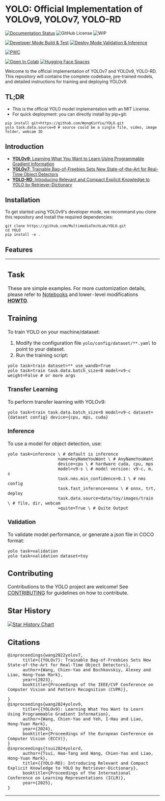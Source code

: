 # YOLO: Official Implementation of YOLOv9, YOLOv7, YOLO-RD

[![Documentation Status](https://readthedocs.org/projects/yolo-docs/badge/?version=latest)](https://yolo-docs.readthedocs.io/en/latest/?badge=latest)
![GitHub License](https://img.shields.io/github/license/WongKinYiu/YOLO)
![WIP](https://img.shields.io/badge/status-WIP-orange)

[![Developer Mode Build & Test](https://github.com/WongKinYiu/YOLO/actions/workflows/develop.yaml/badge.svg)](https://github.com/WongKinYiu/YOLO/actions/workflows/develop.yaml)
[![Deploy Mode Validation & Inference](https://github.com/WongKinYiu/YOLO/actions/workflows/deploy.yaml/badge.svg)](https://github.com/WongKinYiu/YOLO/actions/workflows/deploy.yaml)

[![PWC](https://img.shields.io/endpoint.svg?url=https://paperswithcode.com/badge/yolov9-learning-what-you-want-to-learn-using/real-time-object-detection-on-coco)](https://paperswithcode.com/sota/real-time-object-detection-on-coco)

[![Open In Colab](https://colab.research.google.com/assets/colab-badge.svg)]()
[![Hugging Face Spaces](https://img.shields.io/badge/%F0%9F%A4%97%20Hugging%20Face-Spaces-green)](https://huggingface.co/spaces/henry000/YOLO)

<!-- > [!IMPORTANT]
> This project is currently a Work In Progress and may undergo significant changes. It is not recommended for use in production environments until further notice. Please check back regularly for updates.
>
> Use of this code is at your own risk and discretion. It is advisable to consult with the project owner before deploying or integrating into any critical systems. -->

Welcome to the official implementation of YOLOv7 and YOLOv9, YOLO-RD. This repository will contains the complete codebase, pre-trained models, and detailed instructions for training and deploying YOLOv9.

## TL;DR

- This is the official YOLO model implementation with an MIT License.
- For quick deployment: you can directly install by pip+git:

```shell
pip install git+https://github.com/WongKinYiu/YOLO.git
yolo task.data.source=0 # source could be a single file, video, image folder, webcam ID
```

## Introduction

- [**YOLOv9**: Learning What You Want to Learn Using Programmable Gradient Information](https://arxiv.org/abs/2402.13616)
- [**YOLOv7**: Trainable Bag-of-Freebies Sets New State-of-the-Art for Real-Time Object Detectors](https://arxiv.org/abs/2207.02696)
- [**YOLO-RD**: Introducing Relevant and Compact Explicit Knowledge to YOLO by Retriever-Dictionary](https://arxiv.org/abs/2410.15346)

## Installation

To get started using YOLOv9's developer mode, we recommand you clone this repository and install the required dependencies:

```shell
git clone https://github.com/MultimediaTechLab/YOLO.git
cd YOLO
pip install -e .
```

## Features

<table>
<tr><td>

## Task

These are simple examples. For more customization details, please refer to [Notebooks](examples) and lower-level modifications **[HOWTO](docs/HOWTO.md)**.

## Training

To train YOLO on your machine/dataset:

1. Modify the configuration file `yolo/config/dataset/**.yaml` to point to your dataset.
2. Run the training script:

```shell
yolo task=train dataset=** use_wandb=True
yolo task=train task.data.batch_size=8 model=v9-c weight=False # or more args
```

### Transfer Learning

To perform transfer learning with YOLOv9:

```shell
yolo task=train task.data.batch_size=8 model=v9-c dataset={dataset_config} device={cpu, mps, cuda}
```

### Inference

To use a model for object detection, use:

```shell
yolo task=inference \ # default is inference
                    name=AnyNameYouWant \ # AnyNameYouWant
                    device=cpu \ # hardware cuda, cpu, mps
                    model=v9-s \ # model version: v9-c, m, s
                    task.nms.min_confidence=0.1 \ # nms config
                    task.fast_inference=onnx \ # onnx, trt, deploy
                    task.data.source=data/toy/images/train \ # file, dir, webcam
                    +quite=True \ # Quite Output
```

### Validation

To validate model performance, or generate a json file in COCO format:

```shell
yolo task=validation
yolo task=validation dataset=toy
```

## Contributing

Contributions to the YOLO project are welcome! See [CONTRIBUTING](docs/CONTRIBUTING.md) for guidelines on how to contribute.

## Star History

[![Star History Chart](https://api.star-history.com/svg?repos=MultimediaTechLab/YOLO&type=Date)](https://star-history.com/#MultimediaTechLab/YOLO&Date)

## Citations

```
@inproceedings{wang2022yolov7,
      title={{YOLOv7}: Trainable Bag-of-Freebies Sets New State-of-the-Art for Real-Time Object Detectors},
      author={Wang, Chien-Yao and Bochkovskiy, Alexey and Liao, Hong-Yuan Mark},
      year={2023},
      booktitle={Proceedings of the IEEE/CVF Conference on Computer Vision and Pattern Recognition (CVPR)},

}
@inproceedings{wang2024yolov9,
      title={{YOLOv9}: Learning What You Want to Learn Using Programmable Gradient Information},
      author={Wang, Chien-Yao and Yeh, I-Hau and Liao, Hong-Yuan Mark},
      year={2024},
      booktitle={Proceedings of the European Conference on Computer Vision (ECCV)},
}
@inproceedings{tsui2024yolord,
      author={Tsui, Hao-Tang and Wang, Chien-Yao and Liao, Hong-Yuan Mark},
      title={{YOLO-RD}: Introducing Relevant and Compact Explicit Knowledge to YOLO by Retriever-Dictionary},
      booktitle={Proceedings of the International Conference on Learning Representations (ICLR)},
      year={2025},
}

```
